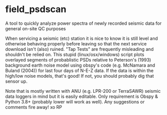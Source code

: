# field_psdscan
A tool to quickly analyze power spectra of newly recorded seismic data for general on-site QC purposes

When servicing a seismic (etc) station it is nice to know it is still level and otherwise behaving properly before leaving so that the next service download isn't (also) ruined. "Tap Tests" are frequently misleading and shouldn't be relied on. This stupid (linux/osx/windows) script plots overlayed segments of probablistic PSDs relative to Peterson's (1993) background earth noise model using obspy's code (e.g. McNamara and Buland (2004)) for last four days of N-E-Z data. If the data is within the high/low noise models, that's good! If not, you should probably dig that sensor up.

Note that is mostly written with ANU (e.g. LPR-200 or TerraSAWR) seismic data loggers in mind but it is easily editable. Only requirement is Obspy & Python 3.8+ (probably lower will work as well). Any suggestions or comments fire away! xo RP
